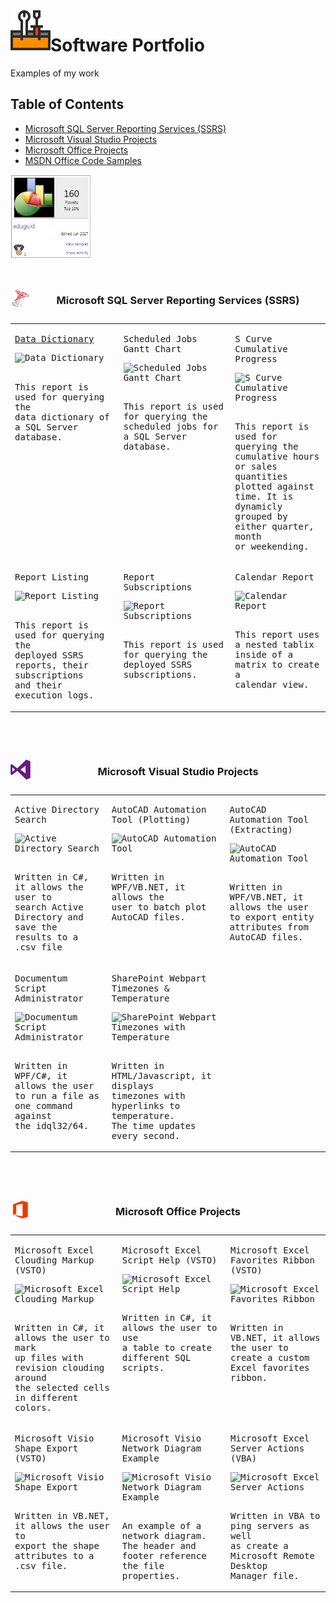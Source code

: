 <img align="left" src="Images/ReadMe/Logo.png" width="64px" >

# Software Portfolio
Examples of my work

## Table of Contents
- <a href="#ssrs-reports">Microsoft SQL Server Reporting Services (SSRS)</a>
- <a href="#visual-studio">Microsoft Visual Studio Projects</a>
- <a href="#office-addins">Microsoft Office Projects</a>
- <a href="https://code.msdn.microsoft.com/office/site/search?f%5B0%5D.Type=User&f%5B0%5D.Value=aduguid">MSDN Office Code Samples</a>
<a href="https://code.msdn.microsoft.com/office/site/search?f%5B0%5D.Type=User&f%5B0%5D.Value=aduguid"> 
  <img src="Images/ReadMe/msdnrating.PNG" width="128px""> 
  </a>

<br>
<br>

<a id="user-content-ssrs-reports" class="anchor" href="#ssrs-reports" aria-hidden="true"> </a>
<table style="width:100%">
<caption> 
<p>
<img align="left" src="Images/ReadMe/ssrs.png" width="32px" >

### Microsoft SQL Server Reporting Services (SSRS)
</p>
</caption>
  <tr valign="top">
  <td>
<kbd> 
 <p>
    <a href="https://raw.githubusercontent.com/aduguid/SqlServerReportingServices/master/ExampleReports/Database%20Dictionary.rdl">Data Dictionary</a>
</p>
<img src="https://raw.githubusercontent.com/aduguid/SoftwarePortfolio/master/Images/ReadMe/ssrsdatadictionary.png" align="top" width="256px" title="Data Dictionary"/>
<br>
 <p>
    <br>
    This report is used for querying the 
    <br>
    data dictionary of a SQL Server database.
    </p>
</kbd>
  </td>
  <td>
<kbd> 
 <p>
    Scheduled Jobs Gantt Chart
</p>
<img src="https://raw.githubusercontent.com/aduguid/SoftwarePortfolio/master/Images/ReadMe/ssrsscheduledjobs.png" align="top" width="256px" title="Scheduled Jobs Gantt Chart" />
 <p>
    <br>
    This report is used for querying the 
    <br>
    scheduled jobs for a SQL Server database.
    </p>
</kbd>
  </td>
  <td>
<kbd> 
 <p>
    S Curve Cumulative Progress
</p>
<img src="https://raw.githubusercontent.com/aduguid/SoftwarePortfolio/master/Images/ReadMe/ssrsscurve.png" align="top" width="256px" title="S Curve Cumulative Progress" />
 <p>
    <br>
    This report is used for querying the 
    <br>
    cumulative hours or sales quantities 
    <br>
    plotted against time. It is dynamicly
    <br>
    grouped by either quarter, month 
    <br>
    or weekending.
    </p>
</kbd>
  </td>
  </tr>
  <tr valign="top">
    <td>
<kbd> 
 <p>
    Report Listing
</p>
<img src="https://raw.githubusercontent.com/aduguid/SoftwarePortfolio/master/Images/ReadMe/ssrsreportlisting.png" align="top" width="256px" title="Report Listing" />
 <p>
    <br>
    This report is used for querying the 
    <br>
    deployed SSRS reports, their subscriptions 
    <br>
    and their execution logs. 
    </p>
</kbd>
  </td>
      <td>
<kbd> 
 <p>
    Report Subscriptions
</p>
<img src="https://raw.githubusercontent.com/aduguid/SoftwarePortfolio/master/Images/ReadMe/ssrsreportsubscriptions.png" align="top" width="256px" title="Report Subscriptions" />
 <p>
    <br>
    This report is used for querying the 
    <br>
    deployed SSRS subscriptions.
    </p>
</kbd>
  </td>
        <td>
<kbd> 
 <p>
    Calendar Report
</p>
<img src="https://raw.githubusercontent.com/aduguid/SoftwarePortfolio/master/Images/ReadMe/ssrsnestedtablixmatrixcalendar.PNG" align="top" width="256px" title="Calendar Report" />
 <p>
    <br>
    This report uses a nested tablix
    <br>
    inside of a matrix to create a 
    <br>
    calendar view.
    </p>
</kbd>
  </td>
  </tr>
</table>

<br>
<br>

<a id="user-content-visual-studio" class="anchor" href="#visual-studio" aria-hidden="true"> </a>
<table style="width:100%">
<caption> 
<p>
<img align="left" src="Images/ReadMe/visualstudio.png" width="32px" >

### Microsoft Visual Studio Projects
</p>
</caption>
  <tr valign="top">
  <td>
<kbd> 
 <p>
    Active Directory Search
</p>
<img src="https://raw.githubusercontent.com/aduguid/SoftwarePortfolio/master/Images/ReadMe/csharpwinformactivediretorysearch.png" align="top" width="256px" title="Active Directory Search"/>
<br>
 <p>
    <br>
    Written in C#, it allows the user to  
    <br>
    search Active Directory and save the 
    <br>
    results to a .csv file
    </p>
</kbd>
  </td>
  <td>
<kbd> 
 <p>
    AutoCAD Automation Tool (Plotting)
</p>
<img src="https://raw.githubusercontent.com/aduguid/SoftwarePortfolio/master/Images/ReadMe/csharpwpfautocadbatchutilityprocess.png" align="top" width="256px" title="AutoCAD Automation Tool" />
 <p>
    <br>
    Written in WPF/VB.NET, it allows the
    <br>
    user to batch plot AutoCAD files.
    </p>
</kbd>
  </td>
  <td>
<kbd> 
 <p>
    AutoCAD Automation Tool (Extracting)
</p>
<img src="https://raw.githubusercontent.com/aduguid/SoftwarePortfolio/master/Images/ReadMe/csharpwpfautocadbatchutilityextract.png" align="top" width="256px" title="AutoCAD Automation Tool" />
 <p>
    <br>
    Written in WPF/VB.NET, it allows the user 
    <br>
    to export entity attributes from AutoCAD files.
    </p>
</kbd>
  </td>
  </tr>
    <tr valign="top">
  <td>
<kbd> 
 <p>
    Documentum Script Administrator
</p>
<img src="https://raw.githubusercontent.com/aduguid/SoftwarePortfolio/master/Images/ReadMe/csharpwpfdocumentumscriptadministrator.png" align="top" width="256px" title="Documentum Script Administrator"/>
<br>
 <p>
    <br>
    Written in WPF/C#, it allows the user 
    <br>
    to run a file as one command against
    <br>
    the idql32/64.
    </p>
</kbd>
  </td>
    <td>
<kbd> 
 <p>
    SharePoint Webpart Timezones & Temperature
</p>
<img src="https://raw.githubusercontent.com/aduguid/SoftwarePortfolio/master/Images/ReadMe/sharepointwebparttimezoneweatherhyperlink.png" align="top" width="256px" title="SharePoint Webpart Timezones with Temperature"/>
<br>
 <p>
    <br>
    Written in HTML/Javascript, it displays 
    <br>
    timezones with hyperlinks to temperature.
    <br>
    The time updates every second.
    </p>
</kbd>
  </td>
    </tr>
</table>

<br>
<br>

<a id="user-content-office-addins" class="anchor" href="#office-addins" aria-hidden="true"> </a>
<table style="width:100%">
<caption> 
<p>
<img align="left" src="Images/ReadMe/office.png" width="32px" >

### Microsoft Office Projects
</p>
</caption>
  <tr valign="top">
  <td>
<kbd> 
 <p>
    Microsoft Excel Clouding Markup (VSTO)
</p>
<img src="https://raw.githubusercontent.com/aduguid/SoftwarePortfolio/master/Images/ReadMe/csharpvstoexcelcloudmarkuptool.png" align="top" width="256px" title="Microsoft Excel Clouding Markup"/>
<br>
 <p>
    <br>
    Written in C#, it allows the user to mark 
    <br>
    up files with revision clouding around 
    <br>
    the selected cells in different colors.
    </p>
</kbd>
  </td>
  <td>
<kbd> 
 <p>
    Microsoft Excel Script Help (VSTO)
</p>
<img src="https://raw.githubusercontent.com/aduguid/SoftwarePortfolio/master/Images/ReadMe/vstoexcelribbonscripthelp.gif" align="top" width="256px" title="Microsoft Excel Script Help" />
 <p>
    <br>
    Written in C#, it allows the user to use 
    <br>
    a table to create different SQL scripts.
    </p>
</kbd>
  </td>
  <td>
<kbd> 
 <p>
    Microsoft Excel Favorites Ribbon (VSTO)
</p>
<img src="https://raw.githubusercontent.com/aduguid/SoftwarePortfolio/master/Images/ReadMe/vstoexcelfavoritesribbon.png" align="top" width="256px" title="Microsoft Excel Favorites Ribbon" />
 <p>
    <br>
    Written in VB.NET, it allows the user to
    <br>
    create a custom Excel favorites ribbon.
    </p>
</kbd>
  </td>
    <tr valign="top">
  <td>
<kbd> 
 <p>
    Microsoft Visio Shape Export (VSTO)
</p>
<img src="https://raw.githubusercontent.com/aduguid/SoftwarePortfolio/master/Images/ReadMe/vstovisioshapeextract.png" align="top" width="256px" title="Microsoft Visio Shape Export"/>
<br>
 <p>
    <br>
    Written in VB.NET, it allows the user to  
    <br>
    export the shape attributes to a .csv file.
    </p>
</kbd>
  </td>
    <td>
<kbd> 
 <p>
    Microsoft Visio Network Diagram Example
</p>
<img src="https://raw.githubusercontent.com/aduguid/SoftwarePortfolio/master/Images/ReadMe/visiodiagram.png" align="top" width="256px" title="Microsoft Visio Network Diagram Example"/>
<br>
 <p>
    <br>
    An example of a network diagram.
    <br>
    The header and footer reference 
    <br>
    the file properties.
    </p>   
</kbd>
  </td>
    <td>
<kbd> 
 <p>
    Microsoft Excel Server Actions (VBA)
</p>
<img src="https://raw.githubusercontent.com/aduguid/SoftwarePortfolio/master/Images/ReadMe/vstoexcelribbonserveractions.gif" align="top" width="256px" title="Microsoft Excel Server Actions" />
 <p>
    <br>
    Written in VBA to ping servers as well 
    <br>
    as create a Microsoft Remote Desktop
    <br>
    Manager file.
    </p>
</kbd>
  </td>
  </tr>
</table>
